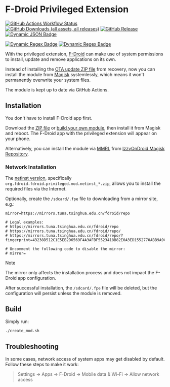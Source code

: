 # F-Droid Privileged Extension

[![GitHub Actions Workflow Status](https://img.shields.io/github/actions/workflow/status/qianbinbin/fdroid-priv-ext/build.yml)](https://github.com/qianbinbin/fdroid-priv-ext/actions/workflows/build.yml)
[![GitHub Downloads (all assets, all releases)](https://img.shields.io/github/downloads/qianbinbin/fdroid-priv-ext/total)](https://github.com/qianbinbin/fdroid-priv-ext/releases)
[![GitHub Release](https://img.shields.io/github/v/release/qianbinbin/fdroid-priv-ext)](https://github.com/qianbinbin/fdroid-priv-ext/releases)
[![Dynamic JSON Badge](https://img.shields.io/badge/dynamic/json?url=https%3A%2F%2Fapt.izzysoft.de%2Fmagisk%2Fmodules%2Ffdroid-priv-ext%2Fupdate.json&query=%24.versions%5B-1%3A%5D.versionCode&label=izzyondroid)](https://apt.izzysoft.de/magisk)

[![Dynamic Regex Badge](<https://img.shields.io/badge/dynamic/regex?url=https%3A%2F%2Fgithub.com%2Fqianbinbin%2Ffdroid-priv-ext%2Fraw%2Frefs%2Fheads%2Fmaster%2Fmodule.prop&search=fpeOtaVersionCode%3D(.*)&replace=%241&label=org.fdroid.fdroid.privileged.ota>)](https://f-droid.org/en/packages/org.fdroid.fdroid.privileged.ota/)
[![Dynamic Regex Badge](<https://img.shields.io/badge/dynamic/regex?url=https%3A%2F%2Fgithub.com%2Fqianbinbin%2Ffdroid-priv-ext%2Fraw%2Frefs%2Fheads%2Fmaster%2Fmodule.prop&search=fdroidVersionCode%3D(.*)&replace=%241&label=org.fdroid.fdroid>)](https://f-droid.org/en/packages/org.fdroid.fdroid/)

With the privileged extension,
[F-Droid](https://f-droid.org/en/packages/org.fdroid.fdroid/) can make use of
system permissions to install, update and remove applications on its own.

Instead of installing the
[OTA update ZIP file](https://f-droid.org/en/packages/org.fdroid.fdroid.privileged.ota/)
from recovery, now you can install the module from
[Magisk](https://github.com/topjohnwu/Magisk) systemlessly, which means it won't
permanently overwrite your system files.

The module is kept up to date via GitHub Actions.

## Installation

You don't have to install F-Droid app first.

Download the [ZIP file](https://github.com/qianbinbin/fdroid-priv-ext/releases)
or [build your own module](#build), then install it from Magisk and reboot. The
F-Droid app with the privileged extension will appear on your phone.

Alternatively, you can install the module via
[MMRL](https://github.com/MMRLApp/MMRL) from
[IzzyOnDroid Magisk Repository](https://apt.izzysoft.de/magisk).

### Network Installation

The [netinst version](https://github.com/qianbinbin/fdroid-priv-ext/releases),
specifically `org.fdroid.fdroid.privileged.mod.netinst_*.zip`, allows you to
install the required files via the Internet.

Optionally, create the `/sdcard/.fpe` file to downloading from a mirror site,
e.g.:

```
mirror=https://mirrors.tuna.tsinghua.edu.cn/fdroid/repo

# Legal examples:
# https://mirrors.tuna.tsinghua.edu.cn/fdroid/repo
# https://mirrors.tuna.tsinghua.edu.cn/fdroid/repo/
# https://mirrors.tuna.tsinghua.edu.cn/fdroid/repo/?fingerprint=43238D512C1E5EB2D6569F4A3AFBF5523418B82E0A3ED1552770ABB9A9C9CCAB

# Uncomment the following code to disable the mirror:
# mirror=
```

> [!NOTE]
> The mirror only affects the installation process and does not impact the
> F-Droid app configuration.
>
> After successful installation, the `/sdcard/.fpe` file will be deleted, but
> the configuration will persist unless the module is removed.

## Build

Simply run:

```sh
./create_mod.sh
```

## Troubleshooting

In some cases, network access of system apps may get disabled by default. Follow
these steps to make it work:

> Settings -> Apps -> F-Droid -> Mobile data & Wi-Fi -> Allow network access
